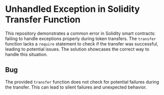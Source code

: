 # Unhandled Exception in Solidity Transfer Function

This repository demonstrates a common error in Solidity smart contracts: failing to handle exceptions properly during token transfers. The `transfer` function lacks a `require` statement to check if the transfer was successful, leading to potential issues.  The solution showcases the correct way to handle this situation.

## Bug
The provided `transfer` function does not check for potential failures during the transfer. This can lead to silent failures and unexpected behavior.